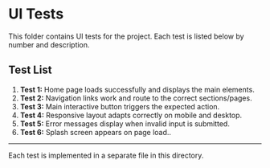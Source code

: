 # UI Tests

This folder contains UI tests for the project. Each test is listed below by number and description.

## Test List

1. **Test 1:** Home page loads successfully and displays the main elements.
2. **Test 2:** Navigation links work and route to the correct sections/pages.
3. **Test 3:** Main interactive button triggers the expected action.
4. **Test 4:** Responsive layout adapts correctly on mobile and desktop.
5. **Test 5:** Error messages display when invalid input is submitted.
6. **Test 6:** Splash screen appears on page load..

---

Each test is implemented in a separate file in this directory.
